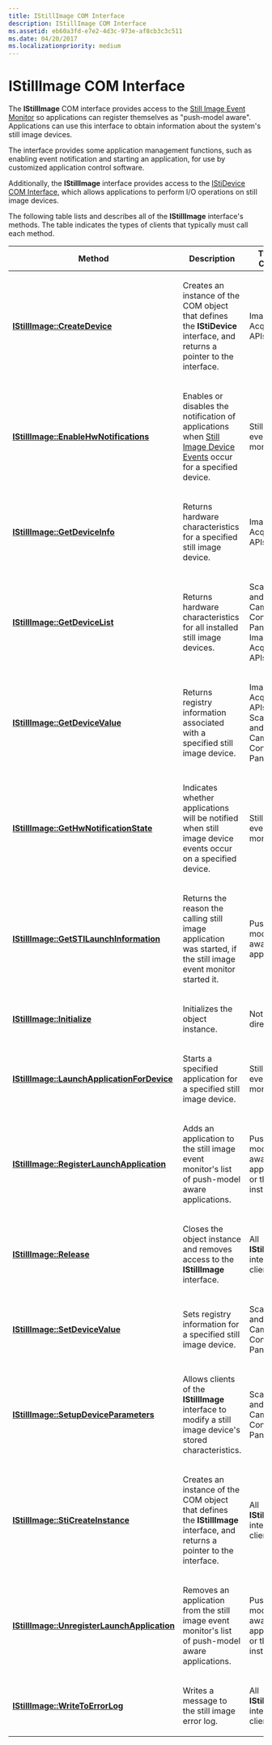 ```yaml
---
title: IStillImage COM Interface
description: IStillImage COM Interface
ms.assetid: eb60a3fd-e7e2-4d3c-973e-af8cb3c3c511
ms.date: 04/20/2017
ms.localizationpriority: medium
---
```


# IStillImage COM Interface





The **IStillImage** COM interface provides access to the [Still Image Event Monitor](overview-of-sti-components.md#ddk-still-image-event-monitor-si) so applications can register themselves as "push-model aware". Applications can use this interface to obtain information about the system's still image devices.

The interface provides some application management functions, such as enabling event notification and starting an application, for use by customized application control software.

Additionally, the **IStillImage** interface provides access to the [IStiDevice COM Interface](istidevice-com-interface.md), which allows applications to perform I/O operations on still image devices.

The following table lists and describes all of the **IStillImage** interface's methods. The table indicates the types of clients that typically must call each method.

<table>
<colgroup>
<col width="33%" />
<col width="33%" />
<col width="33%" />
</colgroup>
<thead>
<tr class="header">
<th>Method</th>
<th>Description</th>
<th>Typical Callers</th>
</tr>
</thead>
<tbody>
<tr class="odd">
<td><p><a href="https://docs.microsoft.com/previous-versions/windows/hardware/drivers/ff543778(v=vs.85)" data-raw-source="[&lt;strong&gt;IStillImage::CreateDevice&lt;/strong&gt;](/previous-versions/windows/hardware/drivers/ff543778(v=vs.85))"><strong>IStillImage::CreateDevice</strong></a></p></td>
<td><p>Creates an instance of the COM object that defines the <strong>IStiDevice</strong> interface, and returns a pointer to the interface.</p></td>
<td><p>Image Acquisition APIs</p></td>
</tr>
<tr class="even">
<td><p><a href="https://docs.microsoft.com/previous-versions/windows/hardware/drivers/ff543780(v=vs.85)" data-raw-source="[&lt;strong&gt;IStillImage::EnableHwNotifications&lt;/strong&gt;](/previous-versions/windows/hardware/drivers/ff543780(v=vs.85))"><strong>IStillImage::EnableHwNotifications</strong></a></p></td>
<td><p>Enables or disables the notification of applications when <a href="still-image-device-events.md" data-raw-source="[Still Image Device Events](still-image-device-events.md)">Still Image Device Events</a> occur for a specified device.</p></td>
<td><p>Still image event monitor</p></td>
</tr>
<tr class="odd">
<td><p><a href="https://docs.microsoft.com/previous-versions/windows/hardware/drivers/ff543782(v=vs.85)" data-raw-source="[&lt;strong&gt;IStillImage::GetDeviceInfo&lt;/strong&gt;](/previous-versions/windows/hardware/drivers/ff543782(v=vs.85))"><strong>IStillImage::GetDeviceInfo</strong></a></p></td>
<td><p>Returns hardware characteristics for a specified still image device.</p></td>
<td><p>Image Acquisition APIs</p></td>
</tr>
<tr class="even">
<td><p><a href="https://docs.microsoft.com/previous-versions/windows/hardware/drivers/ff543784(v=vs.85)" data-raw-source="[&lt;strong&gt;IStillImage::GetDeviceList&lt;/strong&gt;](/previous-versions/windows/hardware/drivers/ff543784(v=vs.85))"><strong>IStillImage::GetDeviceList</strong></a></p></td>
<td><p>Returns hardware characteristics for all installed still image devices.</p></td>
<td><p>Scanners and Cameras Control Panel, Image Acquisition APIs</p></td>
</tr>
<tr class="odd">
<td><p><a href="https://docs.microsoft.com/previous-versions/windows/hardware/drivers/ff543786(v=vs.85)" data-raw-source="[&lt;strong&gt;IStillImage::GetDeviceValue&lt;/strong&gt;](/previous-versions/windows/hardware/drivers/ff543786(v=vs.85))"><strong>IStillImage::GetDeviceValue</strong></a></p></td>
<td><p>Returns registry information associated with a specified still image device.</p></td>
<td><p>Image Acquisition APIs, Scanners and Cameras Control Panel</p></td>
</tr>
<tr class="even">
<td><p><a href="https://docs.microsoft.com/previous-versions/windows/hardware/drivers/ff543788(v=vs.85)" data-raw-source="[&lt;strong&gt;IStillImage::GetHwNotificationState&lt;/strong&gt;](/previous-versions/windows/hardware/drivers/ff543788(v=vs.85))"><strong>IStillImage::GetHwNotificationState</strong></a></p></td>
<td><p>Indicates whether applications will be notified when still image device events occur on a specified device.</p></td>
<td><p>Still image event monitor</p></td>
</tr>
<tr class="odd">
<td><p><a href="https://docs.microsoft.com/previous-versions/windows/hardware/drivers/ff543790(v=vs.85)" data-raw-source="[&lt;strong&gt;IStillImage::GetSTILaunchInformation&lt;/strong&gt;](/previous-versions/windows/hardware/drivers/ff543790(v=vs.85))"><strong>IStillImage::GetSTILaunchInformation</strong></a></p></td>
<td><p>Returns the reason the calling still image application was started, if the still image event monitor started it.</p></td>
<td><p>Push-model aware applications</p></td>
</tr>
<tr class="even">
<td><p><a href="https://docs.microsoft.com/previous-versions/windows/hardware/drivers/ff543793(v=vs.85)" data-raw-source="[&lt;strong&gt;IStillImage::Initialize&lt;/strong&gt;](/previous-versions/windows/hardware/drivers/ff543793(v=vs.85))"><strong>IStillImage::Initialize</strong></a></p></td>
<td><p>Initializes the object instance.</p></td>
<td><p>Not called directly</p></td>
</tr>
<tr class="odd">
<td><p><a href="https://docs.microsoft.com/previous-versions/windows/hardware/drivers/ff543796(v=vs.85)" data-raw-source="[&lt;strong&gt;IStillImage::LaunchApplicationForDevice&lt;/strong&gt;](/previous-versions/windows/hardware/drivers/ff543796(v=vs.85))"><strong>IStillImage::LaunchApplicationForDevice</strong></a></p></td>
<td><p>Starts a specified application for a specified still image device.</p></td>
<td><p>Still image event monitor</p></td>
</tr>
<tr class="even">
<td><p><a href="https://docs.microsoft.com/previous-versions/windows/hardware/drivers/ff543798(v=vs.85)" data-raw-source="[&lt;strong&gt;IStillImage::RegisterLaunchApplication&lt;/strong&gt;](/previous-versions/windows/hardware/drivers/ff543798(v=vs.85))"><strong>IStillImage::RegisterLaunchApplication</strong></a></p></td>
<td><p>Adds an application to the still image event monitor's list of push-model aware applications.</p></td>
<td><p>Push-model aware applications or their installers</p></td>
</tr>
<tr class="odd">
<td><p><a href="https://docs.microsoft.com/previous-versions/windows/hardware/drivers/ff543799(v=vs.85)" data-raw-source="[&lt;strong&gt;IStillImage::Release&lt;/strong&gt;](/previous-versions/windows/hardware/drivers/ff543799(v=vs.85))"><strong>IStillImage::Release</strong></a></p></td>
<td><p>Closes the object instance and removes access to the <strong>IStillImage</strong> interface.</p></td>
<td><p>All <strong>IStillImage</strong> interface clients</p></td>
</tr>
<tr class="even">
<td><p><a href="https://docs.microsoft.com/previous-versions/windows/hardware/drivers/ff543801(v=vs.85)" data-raw-source="[&lt;strong&gt;IStillImage::SetDeviceValue&lt;/strong&gt;](/previous-versions/windows/hardware/drivers/ff543801(v=vs.85))"><strong>IStillImage::SetDeviceValue</strong></a></p></td>
<td><p>Sets registry information for a specified still image device.</p></td>
<td><p>Scanners and Cameras Control Panel</p></td>
</tr>
<tr class="odd">
<td><p><a href="https://docs.microsoft.com/previous-versions/windows/hardware/drivers/ff543803(v=vs.85)" data-raw-source="[&lt;strong&gt;IStillImage::SetupDeviceParameters&lt;/strong&gt;](/previous-versions/windows/hardware/drivers/ff543803(v=vs.85))"><strong>IStillImage::SetupDeviceParameters</strong></a></p></td>
<td><p>Allows clients of the <strong>IStillImage</strong> interface to modify a still image device's stored characteristics.</p></td>
<td><p>Scanners and Cameras Control Panel</p></td>
</tr>
<tr class="even">
<td><p><a href="https://docs.microsoft.com/previous-versions/windows/hardware/drivers/ff543804(v=vs.85)" data-raw-source="[&lt;strong&gt;IStillImage::StiCreateInstance&lt;/strong&gt;](/previous-versions/windows/hardware/drivers/ff543804(v=vs.85))"><strong>IStillImage::StiCreateInstance</strong></a></p></td>
<td><p>Creates an instance of the COM object that defines the <strong>IStillImage</strong> interface, and returns a pointer to the interface.</p></td>
<td><p>All <strong>IStillImage</strong> interface clients</p></td>
</tr>
<tr class="odd">
<td><p><a href="https://docs.microsoft.com/previous-versions/windows/hardware/drivers/ff543806(v=vs.85)" data-raw-source="[&lt;strong&gt;IStillImage::UnregisterLaunchApplication&lt;/strong&gt;](/previous-versions/windows/hardware/drivers/ff543806(v=vs.85))"><strong>IStillImage::UnregisterLaunchApplication</strong></a></p></td>
<td><p>Removes an application from the still image event monitor's list of push-model aware applications.</p></td>
<td><p>Push-model aware applications or their installers</p></td>
</tr>
<tr class="even">
<td><p><a href="https://docs.microsoft.com/previous-versions/windows/hardware/drivers/ff543807(v=vs.85)" data-raw-source="[&lt;strong&gt;IStillImage::WriteToErrorLog&lt;/strong&gt;](/previous-versions/windows/hardware/drivers/ff543807(v=vs.85))"><strong>IStillImage::WriteToErrorLog</strong></a></p></td>
<td><p>Writes a message to the still image error log.</p></td>
<td><p>All <strong>IStillImage</strong> interface clients</p></td>
</tr>
</tbody>
</table>

 

 

